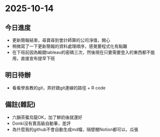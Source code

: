 # 2025-10-14

## 今日進度
- 更新簡報結束，尋寶尋到會計師算的公司淨值，開心
- 稍微寫了一下更新簡報的資料處理順序，感覺要程式化有點難
- 在下班前因為輸錯tableau的密碼三次，然後現在只要需要登入的東西都不能用，直接宣布提早下班

## 明日待辦
- 看看學長教的git，弄好跟git連線的路徑 + R code

## 備註(雜記)
- 六韻茶蜜烏龍OK，加了鮮奶後就還好
- Donki沒有賣高級自動筆，差評
- 為什麼我的github不會自動生成md檔，隔壁棚Notion都可以，瓜張
